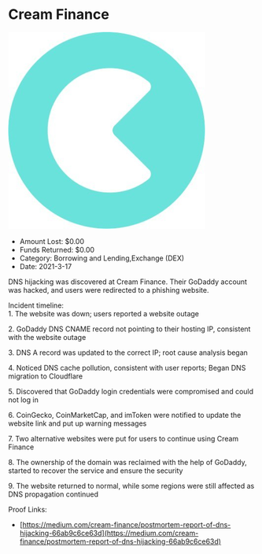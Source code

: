 # Cream Finance
![Cream Finance](/rektimages/Cream-Finance.png)
- Amount Lost: $0.00
- Funds Returned: $0.00
- Category: Borrowing and Lending,Exchange (DEX)
- Date: 2021-3-17

DNS hijacking was discovered at Cream Finance. Their GoDaddy account was hacked, and users were redirected to a phishing website.  
  
Incident timeline:  
1\. The website was down; users reported a website outage

2\. GoDaddy DNS CNAME record not pointing to their hosting IP, consistent with the website outage

3\. DNS A record was updated to the correct IP; root cause analysis began

4\. Noticed DNS cache pollution, consistent with user reports; Began DNS migration to Cloudflare

5\. Discovered that GoDaddy login credentials were compromised and could not log in

6\. CoinGecko, CoinMarketCap, and imToken were notified to update the website link and put up warning messages

7\. Two alternative websites were put for users to continue using Cream Finance

8\. The ownership of the domain was reclaimed with the help of GoDaddy, started to recover the service and ensure the security

9\. The website returned to normal, while some regions were still affected as DNS propagation continued


Proof Links:
- [https://medium.com/cream-finance/postmortem-report-of-dns-hijacking-66ab9c6ce63d](https://medium.com/cream-finance/postmortem-report-of-dns-hijacking-66ab9c6ce63d)


